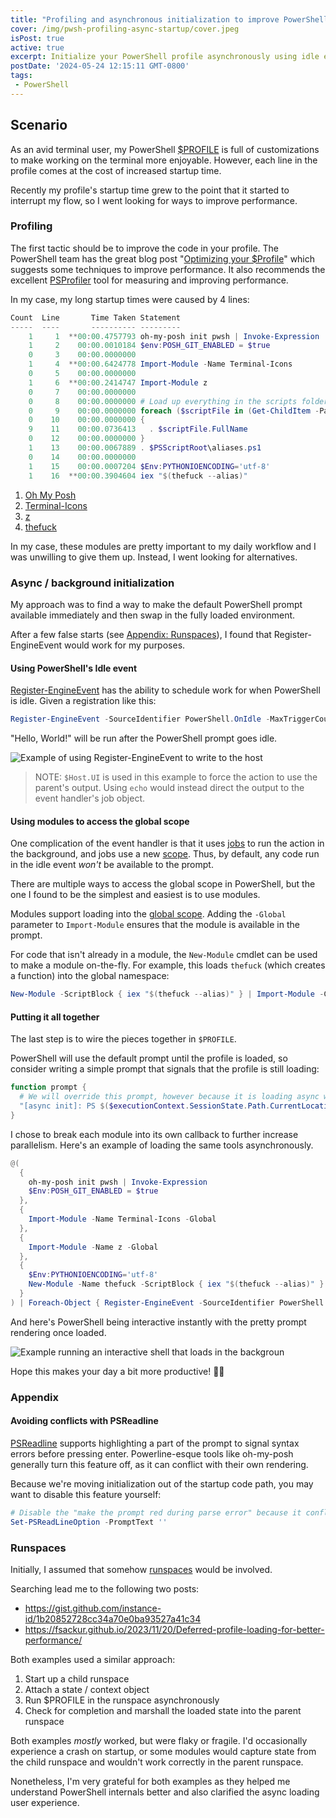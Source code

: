 ```yaml
---
title: "Profiling and asynchronous initialization to improve PowerShell startup"
cover: /img/pwsh-profiling-async-startup/cover.jpeg
isPost: true
active: true
excerpt: Initialize your PowerShell profile asynchronously using idle events
postDate: '2024-05-24 12:15:11 GMT-0800'
tags:
 - PowerShell
---
```


## Scenario

As an avid terminal user, my PowerShell [$PROFILE](https://learn.microsoft.com/en-us/powershell/module/microsoft.powershell.core/about/about_profiles?view=powershell-7.4)
is full of customizations to make working on the terminal more enjoyable. However, each line in the profile comes at the
cost of increased startup time.

Recently my profile's startup time grew to the point that it started to interrupt my flow, so I went looking for
ways to improve performance.

### Profiling

The first tactic should be to improve the code in your profile. The PowerShell team has the great blog post
"[Optimizing your $Profile](https://devblogs.microsoft.com/powershell/optimizing-your-profile/)" which suggests some
techniques to improve performance. It also recommends the excellent [PSProfiler](https://github.com/IISResetMe/PSProfiler)
tool for measuring and improving performance.

In my case, my long startup times were caused by 4 lines:

```powershell
Count  Line       Time Taken Statement
-----  ----       ---------- ---------
    1     1  **00:00.4757793 oh-my-posh init pwsh | Invoke-Expression
    1     2    00:00.0010184 $env:POSH_GIT_ENABLED = $true
    0     3    00:00.0000000
    1     4  **00:00.6424778 Import-Module -Name Terminal-Icons
    0     5    00:00.0000000
    1     6  **00:00.2414747 Import-Module z
    0     7    00:00.0000000
    0     8    00:00.0000000 # Load up everything in the scripts folder
    0     9    00:00.0000000 foreach ($scriptFile in (Get-ChildItem -Path $PSScriptRoot\scripts -Recurse -Include *.ps1))
    0    10    00:00.0000000 {
    9    11    00:00.0736413   . $scriptFile.FullName
    0    12    00:00.0000000 }
    1    13    00:00.0067889 . $PSScriptRoot\aliases.ps1
    0    14    00:00.0000000
    1    15    00:00.0007204 $Env:PYTHONIOENCODING='utf-8'
    1    16  **00:00.3904604 iex "$(thefuck --alias)"
```

1. [Oh My Posh](https://ohmyposh.dev/)
2. [Terminal-Icons](https://github.com/devblackops/Terminal-Icons)
3. [z](https://github.com/badmotorfinger/z)
4. [thefuck](https://github.com/nvbn/thefuck)

In my case, these modules are pretty important to my daily workflow and I was unwilling to give them up. Instead, I went
looking for alternatives.

### Async / background initialization

My approach was to find a way to make the default PowerShell prompt available immediately and then swap in the fully
loaded environment.

After a few false starts (see [Appendix: Runspaces](#runspaces)), I found that Register-EngineEvent would work for my
purposes.

#### Using PowerShell's Idle event

[Register-EngineEvent](https://learn.microsoft.com/en-us/powershell/module/microsoft.powershell.utility/register-engineevent?view=powershell-7.4)
has the ability to schedule work for when PowerShell is idle. Given a registration like this:

```powershell
Register-EngineEvent -SourceIdentifier PowerShell.OnIdle -MaxTriggerCount 1 -Action { $Host.UI.WriteLine("Hello, World!") }
```

"Hello, World!" will be run after the PowerShell prompt goes idle.

![Example of using Register-EngineEvent to write to the host][img-example-idle-event]

> NOTE: `$Host.UI` is used in this example to force the action to use the parent's output. Using `echo` would instead
> direct the output to the event handler's job object.

#### Using modules to access the global scope

One complication of the event handler is that it uses
[jobs](https://learn.microsoft.com/en-us/powershell/module/microsoft.powershell.core/about/about_jobs?view=powershell-7.4)
to run the action in the background, and jobs use a new
[scope](https://learn.microsoft.com/en-us/powershell/module/microsoft.powershell.core/about/about_scopes?view=powershell-7.4).
Thus, by default, any code run in the idle event _won't_ be available to the prompt.

There are multiple ways to access the global scope in PowerShell, but the one I found to be the simplest and easiest
is to use modules.

Modules support loading into the
[global scope](https://learn.microsoft.com/en-us/powershell/module/microsoft.powershell.core/import-module?view=powershell-7.4#-global).
Adding the `-Global` parameter to `Import-Module` ensures that the module is available in the prompt.

For code that isn't already in a module, the `New-Module` cmdlet can be used to make a module on-the-fly. For example,
this loads `thefuck` (which creates a function) into the global namespace:

```powershell
New-Module -ScriptBlock { iex "$(thefuck --alias)" } | Import-Module -Global
```

#### Putting it all together

The last step is to wire the pieces together in `$PROFILE`.

PowerShell will use the default prompt until the profile is loaded, so consider writing a simple prompt that signals
that the profile is still loading:

```powershell
function prompt {
  # We will override this prompt, however because it is loading async we want to communicate that the real prompt is still loading.
  "[async init]: PS $($executionContext.SessionState.Path.CurrentLocation)$('>' * ($nestedPromptLevel + 1)) ";
}
```

I chose to break each module into its own callback to further increase parallelism. Here's an example of loading the same
tools asynchronously.

```powershell
@(
  {
    oh-my-posh init pwsh | Invoke-Expression
    $Env:POSH_GIT_ENABLED = $true
  },
  {
    Import-Module -Name Terminal-Icons -Global
  },
  {
    Import-Module -Name z -Global
  },
  {
    $Env:PYTHONIOENCODING='utf-8'
    New-Module -Name thefuck -ScriptBlock { iex "$(thefuck --alias)" } | Import-Module -Global
  }
) | Foreach-Object { Register-EngineEvent -SourceIdentifier PowerShell.OnIdle -MaxTriggerCount 1 -Action $_ } | Out-Null
```

And here's PowerShell being interactive instantly with the pretty prompt rendering once loaded.

![Example running an interactive shell that loads in the backgroun][img-example-async]

Hope this makes your day a bit more productive! 🧑‍💻

### Appendix

#### Avoiding conflicts with PSReadline

[PSReadline](https://github.com/PowerShell/PSReadLine) supports highlighting a part of the prompt to signal syntax errors
before pressing enter. Powerline-esque tools like oh-my-posh generally turn this feature off, as it can conflict with
their own rendering.

Because we're moving initialization out of the startup code path, you may want to disable this feature yourself:

```powershell
# Disable the "make the prompt red during parse error" because it conflicts with oh-my-posh
Set-PSReadLineOption -PromptText ''
```

### Runspaces

Initially, I assumed that somehow
[runspaces](https://learn.microsoft.com/en-us/powershell/scripting/developer/hosting/creating-runspaces?view=powershell-7.4)
would be involved.

Searching lead me to the following two posts:

- https://gist.github.com/instance-id/1b20852728cc34a70e0ba93527a41c34
- https://fsackur.github.io/2023/11/20/Deferred-profile-loading-for-better-performance/

Both examples used a similar approach:

1. Start up a child runspace
2. Attach a state / context object
3. Run $PROFILE in the runspace asynchronously
4. Check for completion and marshall the loaded state into the parent runspace

Both examples _mostly_ worked, but were flaky or fragile. I'd occasionally experience a crash on startup, or some modules
would capture state from the child runspace and wouldn't work correctly in the parent runspace.

Nonetheless, I'm very grateful for both examples as they helped me understand PowerShell internals better and also
clarified the async loading user experience. 

[img-example-idle-event]: /img/pwsh-profiling-async-startup/example-idle-event.gif
[img-example-async]: /img/pwsh-profiling-async-startup/example-async.gif
